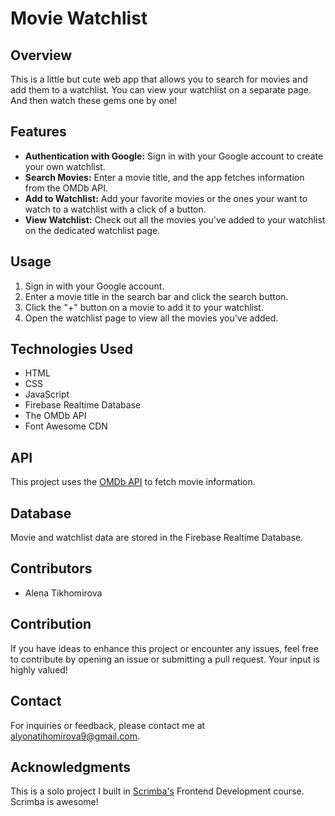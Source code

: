 # Movie Watchlist

## Overview

This is a little but cute web app that allows you to search for movies and add them to a watchlist. You can view your watchlist on a separate page. And then watch these gems one by one!

## Features

- **Authentication with Google:** Sign in with your Google account to create your own watchlist.
- **Search Movies:** Enter a movie title, and the app fetches information from the OMDb API.
- **Add to Watchlist:** Add your favorite movies or the ones your want to watch to a watchlist with a click of a button.
- **View Watchlist:** Check out all the movies you've added to your watchlist on the dedicated watchlist page.

## Usage

1. Sign in with your Google account.
2. Enter a movie title in the search bar and click the search button.
3. Click the "+" button on a movie to add it to your watchlist.
4. Open the watchlist page to view all the movies you've added.

## Technologies Used

- HTML
- CSS
- JavaScript
- Firebase Realtime Database
- The OMDb API
- Font Awesome CDN

## API

This project uses the [OMDb API](https://www.omdbapi.com/) to fetch movie information.

## Database

Movie and watchlist data are stored in the Firebase Realtime Database.

## Contributors

- Alena Tikhomirova

## Contribution

If you have ideas to enhance this project or encounter any issues, feel free to contribute by opening an issue or submitting a pull request. Your input is highly valued!

## Contact
For inquiries or feedback, please contact me at alyonatihomirova9@gmail.com.

## Acknowledgments

This is a solo project I built in [Scrimba's](https://scrimba.com/) Frontend Development course. Scrimba is awesome!
